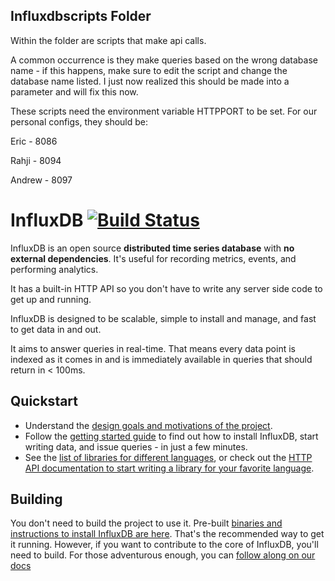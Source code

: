 ## Influxdbscripts Folder

Within the folder are scripts that make api calls.

A common occurrence is they make queries based on the wrong database name - if this happens, make sure to edit
the script and change the database name listed. I just now realized this should be made into a parameter and will fix this now.

These scripts need the environment variable HTTPPORT to be set. For our personal configs, they should be:

Eric - 8086

Rahji - 8094

Andrew - 8097

InfluxDB [![Build Status](https://travis-ci.org/influxdb/influxdb.png?branch=master)](https://travis-ci.org/influxdb/influxdb)
=========

InfluxDB is an open source **distributed time series database** with
**no external dependencies**. It's useful for recording metrics,
events, and performing analytics.

It has a built-in HTTP API so you don't have to write any server side
code to get up and running.

InfluxDB is designed to be scalable, simple to install and manage, and
fast to get data in and out.

It aims to answer queries in real-time. That means every data point is
indexed as it comes in and is immediately available in queries that
should return in < 100ms.

## Quickstart

* Understand the [design goals and motivations of the project](http://influxdb.org/docs/v0.7/introduction/overview.html).
* Follow the [getting started guide](http://influxdb.org/docs/v0.7/introduction/getting_started.html) to find out how to install InfluxDB, start writing data, and issue queries - in just a few minutes.
* See the
  [list of libraries for different languages](http://influxdb.com/docs/v0.7/client_libraries/javascript.html),
  or check out the
  [HTTP API documentation to start writing a library for your favorite language](http://influxdb.org/docs/v0.7/api/reading_and_writing_data.html).

## Building

You don't need to build the project to use it. Pre-built
[binaries and instructions to install InfluxDB are here](http://influxdb.org/docs/v0.7/introduction/installation.html). That's
the recommended way to get it running. However, if you want to
contribute to the core of InfluxDB, you'll need to build. For those
adventurous enough, you can
[follow along on our docs](http://github.com/influxdb/influxdb/blob/master/docs/contributing.md)

